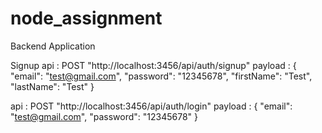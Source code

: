 # node_assignment
Backend Application

Signup 
api : POST "http://localhost:3456/api/auth/signup"
payload :
{
  "email": "test@gmail.com",
  "password": "12345678",
  "firstName": "Test",
  "lastName": "Test"
}

api : POST "http://localhost:3456/api/auth/login"
payload :
{
  "email": "test@gmail.com",
  "password": "12345678"
}
